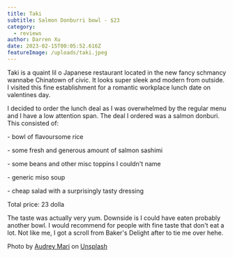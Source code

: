```yaml
---
title: Taki
subtitle: Salmon Donburri bowl - $23
category:
  - reviews
author: Darren Xu
date: 2023-02-15T00:05:52.616Z
featureImage: /uploads/taki.jpeg
---
```

T﻿aki is a quaint lil o Japanese restaurant located in the new fancy schmancy wannabe Chinatown of civic. It looks super sleek and modern from outside. I visited this fine establishment for a romantic workplace lunch date on valentines day.

I﻿ decided to order the lunch deal as I was overwhelmed by the regular menu and I have a low attention span. The deal I ordered was a salmon donburi. This consisted of:

\-﻿ bowl of flavoursome rice

\-﻿ some fresh and generous amount of salmon sashimi

\-﻿ some beans and other misc toppins I couldn't name

\-﻿ generic miso soup

\-﻿ cheap salad with a surprisingly tasty dressing 

T﻿otal price: 23 dolla

T﻿he taste was actually very yum. Downside is I could have eaten probably another bowl. I would recommend for people with fine taste that don't eat a lot. Not like me, I got a scroll from Baker's Delight after to tie me over hehe.



Photo by [Audrey Mari](https://unsplash.com/@au_mari_?utm_source=unsplash&utm_medium=referral&utm_content=creditCopyText) on [Unsplash](https://unsplash.com/photos/HvhinFxq4_s?utm_source=unsplash&utm_medium=referral&utm_content=creditCopyText)